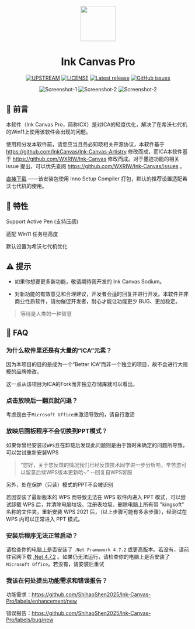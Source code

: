 <div align="center">

<!--
[![LOGO](Images/Ink%20Canvas%20Artistry.png?raw=true "LOGO")](# "LOGO")
-->

<img src="./Images/Ink Canvas Artistry.png" style="width:96px;"/>

# Ink Canvas Pro
[![UPSTREAM](https://img.shields.io/badge/UpStream-InkCanvas%2FInk--Canvas--Artistry-red.svg "LICENSE")](https://github.com/InkCanvas/Ink-Canvas-Artistry)
[![LICENSE](https://img.shields.io/badge/License-GPL--3.0-red.svg "LICENSE")](./LICENSE)
[![Latest release](https://img.shields.io/github/release/ShihaoShen2025/Ink-Canvas-Pro.svg?style=shield)](https://github.com/InkCanvas/Ink-Canvas-Artistry/releases/latest)
[![GitHub issues](https://img.shields.io/github/issues/ShihaoShen2025/Ink-Canvas-Pro?logo=github)](https://github.com/InkCanvas/Ink-Canvas-Artistry/issues)

![Screenshot-1](./Images/Screenshot1.png)
![Screenshot-2](./Images/Screenshot2.png)
![Screenshot-2](./Images/Screenshot3.png)

</div>

## 👀 前言
本软件（Ink Canvas Pro，简称ICX）是对ICA的轻度优化，解决了在希沃七代机的Win11上使用该软件会出现的问题。

使用和分发本软件前，请您应当且务必知晓相关开源协议，本软件基于 https://github.com/InkCanvas/Ink-Canvas-Artistry 修改而成，而ICA本软件基于 https://github.com/WXRIW/Ink-Canvas 修改而成。对于墨迹功能的相关 issue 提出，可以优先查阅 https://github.com/WXRIW/Ink-Canvas/issues 。

[直接下载](https://github.com/ShihaoShen2025/Ink-Canvas-Pro/releases/latest "Latest Releases")
——该安装包使用 Inno Setup Compiler 打包，默认的推荐设置适配希沃七代机的使用。

## 🔧 特性
Support Active Pen (支持压感)

适配 Win11 任务栏高度

默认设置为希沃七代机优化

## ⚠️ 提示
- 如果你想要更多新功能，敬请期待我开发的 Ink Canvas Sodium。

- 对新功能的有效意见和合理建议，开发者会适时回复并进行开发。本软件并非商业性质软件，请勿催促开发者，耐心才能让功能更少 BUG、更加稳定。

> 等待是人类的一种智慧

## 📗 FAQ

### 为什么软件里还是有大量的“ICA”元素？
因为本项目的目的是成为一个“Better ICA”而非一个独立的项目，故不会进行大规模的品牌修改。

这一点从该项目为ICA的Fork而非独立存储库就可以看出。

### 点击放映后一翻页就闪退？
考虑是由于`Microsoft Office`未激活导致的，请自行激活

### 放映后画板程序不会切换到PPT模式？
如果你曾经安装过`WPS`且在卸载后发现此问题则是由于暂时未确定的问题所导致，可以尝试重新安装WPS
> “您好，关于您反馈的情况我们已经反馈技术同学进一步分析哈，辛苦您可以留意后续WPS版本更新哈~” --回复自WPS客服

另外，处在保护（只读）模式的PPT不会被识别

若因安装了最新版本的 WPS 而导致无法在 WPS 软件内进入 PPT 模式，可以尝试卸载 WPS 后，并清除电脑垃圾、注册表垃圾、删除电脑上所有带 "kingsoft" 名称的文件夹，重新安装 WPS 2021 后，（以上步骤可能有多余步骤），经测试在 WPS 内可以正常进入 PPT 模式。

### **安装后**程序无法正常启动？
请检查你的电脑上是否安装了 `.Net Framework 4.7.2` 或更高版本。若没有，请前往官网下载 [.Net 4.7.2](https://dotnet.microsoft.com/en-us/download/dotnet-framework/thank-you/net472-offline-installer)
。如果仍无法运行，请检查你的电脑上是否安装了 `Microsoft Office`。若没有，请安装后重试

### 我该在何处提出功能需求和错误报告？

功能需求：https://github.com/ShihaoShen2025/Ink-Canvas-Pro/labels/enhancement/new 

错误报告：https://github.com/ShihaoShen2025/Ink-Canvas-Pro/labels/bug/new
